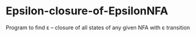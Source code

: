 # Epsilon-closure-of-EpsilonNFA
Program to find ε – closure of all states of any given NFA with ε transition
